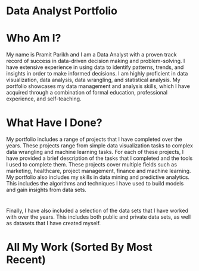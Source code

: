 # Data Analyst Portfolio

# Who Am I?
My name is Pramit Parikh and I am a Data Analyst with a proven track record of success in data-driven decision making and problem-solving. I have extensive experience in using data to identify patterns, trends, and insights in order to make informed decisions. I am highly proficient in data visualization, data analysis, data wrangling, and statistical analysis. My portfolio showcases my data management and analysis skills, which I have acquired through a combination of formal education, professional experience, and self-teaching.

# What Have I Done?
My portfolio includes a range of projects that I have completed over the years. These projects range from simple data visualization tasks to complex data wrangling and machine learning tasks. For each of these projects, I have provided a brief description of the tasks that I completed and the tools I used to complete them. These projects cover multiple fields such as marketing, healthcare, project management, finance and machine learning. My portfolio also includes my skills in data mining and predictive analytics. This includes the algorithms and techniques I have used to build models and gain insights from data sets.

# 

Finally, I have also included a selection of the data sets that I have worked with over the years. This includes both public and private data sets, as well as datasets that I have created myself.

# All My Work (Sorted By Most Recent)

